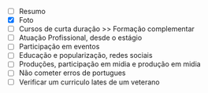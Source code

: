 - [ ] Resumo
- [x] Foto
- [ ] Cursos de curta duração >> Formação complementar
- [ ] Atuação Profissional, desde o estágio
- [ ] Participação em eventos
- [ ] Educação e popularização, redes sociais
- [ ] Produções, participação em midia e produção em midia
- [ ] Não cometer erros de portugues
- [ ] Verificar um curriculo lates de um veterano
